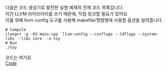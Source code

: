 다음은 코드 생성기로 발전한 실행 예제의 전체 코드 목록입니다.  
이건 LLVM 라이브러리를 쓰기 때문에, 직접 링크할 필요가 있어요.  
이를 위해 llvm-config 도구를 사용해 makefile/명령행에 사용할 옵션을 알려줍니다.  

```
# Compile
clang++ -g -O3 main.cpp `llvm-config --cxxflags --ldflags --system-libs --libs core` -o toy
# Run
./toy
```

코드는 여기로  
[Code](./main.cpp)

